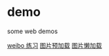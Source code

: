 # demo
some web demos

[weibo 练习](https://lanchede.github.io/demo/weibo-test/main.html)
[图片预加载](https://lanchede.github.io/demo/preLoad.html)
[图片懒加载](https://lanchede.github.io/demo/lazyload.html)
